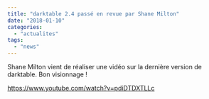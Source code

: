 ```yaml
---
title: "darktable 2.4 passé en revue par Shane Milton"
date: "2018-01-10"
categories: 
  - "actualites"
tags: 
  - "news"
---
```


Shane Milton vient de réaliser une vidéo sur la dernière version de darktable. Bon visionnage !

https://www.youtube.com/watch?v=pdiDTDXTLLc
